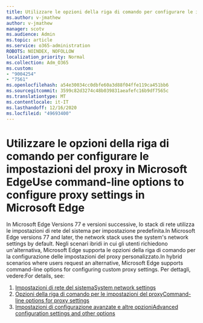 ```yaml
---
title: Utilizzare le opzioni della riga di comando per configurare le impostazioni del proxy in Microsoft Edge
ms.author: v-jmathew
author: v-jmathew
manager: scotv
ms.audience: Admin
ms.topic: article
ms.service: o365-administration
ROBOTS: NOINDEX, NOFOLLOW
localization_priority: Normal
ms.collection: Adm_O365
ms.custom:
- "9004254"
- "7561"
ms.openlocfilehash: a54e30034cc0dbfe60a3d88f04ffe119ca451bb6
ms.sourcegitcommit: 3599c82d3274c48b039831aeafefc16b9df7565c
ms.translationtype: MT
ms.contentlocale: it-IT
ms.lasthandoff: 12/16/2020
ms.locfileid: "49693400"
---
```

# <a name="use-command-line-options-to-configure-proxy-settings-in-microsoft-edge"></a><span data-ttu-id="cc4c0-102">Utilizzare le opzioni della riga di comando per configurare le impostazioni del proxy in Microsoft Edge</span><span class="sxs-lookup"><span data-stu-id="cc4c0-102">Use command-line options to configure proxy settings in Microsoft Edge</span></span>

<span data-ttu-id="cc4c0-103">In Microsoft Edge Versions 77 e versioni successive, lo stack di rete utilizza le impostazioni di rete del sistema per impostazione predefinita.</span><span class="sxs-lookup"><span data-stu-id="cc4c0-103">In Microsoft Edge versions 77 and later, the network stack uses the system's network settings by default.</span></span> <span data-ttu-id="cc4c0-104">Negli scenari ibridi in cui gli utenti richiedono un'alternativa, Microsoft Edge supporta le opzioni della riga di comando per la configurazione delle impostazioni del proxy personalizzato.</span><span class="sxs-lookup"><span data-stu-id="cc4c0-104">In hybrid scenarios where users request an alternative, Microsoft Edge supports command-line options for configuring custom proxy settings.</span></span> <span data-ttu-id="cc4c0-105">Per dettagli, vedere:</span><span class="sxs-lookup"><span data-stu-id="cc4c0-105">For details, see:</span></span>

1. [<span data-ttu-id="cc4c0-106">Impostazioni di rete del sistema</span><span class="sxs-lookup"><span data-stu-id="cc4c0-106">System network settings</span></span>](https://go.microsoft.com/fwlink/?linkid=2133962)
2. [<span data-ttu-id="cc4c0-107">Opzioni della riga di comando per le impostazioni del proxy</span><span class="sxs-lookup"><span data-stu-id="cc4c0-107">Command-line options for proxy settings</span></span>](https://go.microsoft.com/fwlink/?linkid=2134292)
3. [<span data-ttu-id="cc4c0-108">Impostazioni di configurazione avanzate e altre opzioni</span><span class="sxs-lookup"><span data-stu-id="cc4c0-108">Advanced configuration settings and other options</span></span>](https://go.microsoft.com/fwlink/?linkid=2134293)
